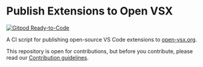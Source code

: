 # Publish Extensions to Open VSX

[![Gitpod Ready-to-Code](https://img.shields.io/badge/Gitpod-ready--to--code-908a85?logo=gitpod)](https://gitpod.io/#https://github.com/lbssousa/publish-extensions)

A CI script for publishing open-source VS Code extensions to [open-vsx.org](https://open-vsx.org).

This repository is open for contributions, but before you contribute, please read our [Contribution guidelines](CONTRIBUTING.md).
